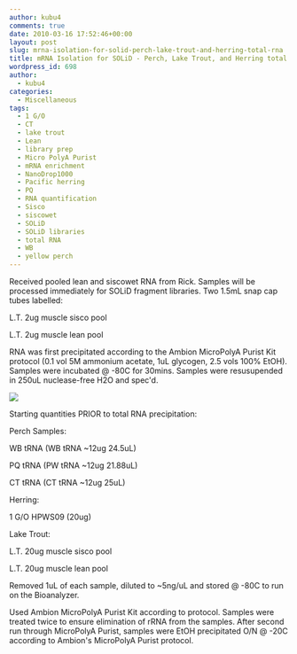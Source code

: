 ```yaml
---
author: kubu4
comments: true
date: 2010-03-16 17:52:46+00:00
layout: post
slug: mrna-isolation-for-solid-perch-lake-trout-and-herring-total-rna
title: mRNA Isolation for SOLiD - Perch, Lake Trout, and Herring total RNA
wordpress_id: 698
author:
  - kubu4
categories:
  - Miscellaneous
tags:
  - 1 G/O
  - CT
  - lake trout
  - Lean
  - library prep
  - Micro PolyA Purist
  - mRNA enrichment
  - NanoDrop1000
  - Pacific herring
  - PQ
  - RNA quantification
  - Sisco
  - siscowet
  - SOLiD
  - SOLiD libraries
  - total RNA
  - WB
  - yellow perch
---
```


Received pooled lean and siscowet RNA from Rick. Samples will be processed immediately for SOLiD fragment libraries. Two 1.5mL snap cap tubes labelled:

L.T. 2ug muscle sisco pool

L.T. 2ug muscle lean pool

RNA was first precipitated according to the Ambion MicroPolyA Purist Kit protocol (0.1 vol 5M ammonium acetate, 1uL glycogen, 2.5 vols 100% EtOH). Samples were incubated @ -80C for 30mins. Samples were resusupended in 250uL nuclease-free H2O and spec'd.

![](http://eagle.fish.washington.edu/Arabidopsis/RNA%20Spec%20Readings/20100316%20RNA%20SJW.jpg)



Starting quantities PRIOR to total RNA precipitation:

Perch Samples:

WB tRNA (WB tRNA ~12ug 24.5uL)

PQ tRNA (PW tRNA ~12ug 21.88uL)

CT tRNA (CT tRNA ~12ug 25uL)

Herring:

1 G/O HPWS09 (20ug)

Lake Trout:

L.T. 20ug muscle sisco pool

L.T. 20ug muscle lean pool

Removed 1uL of each sample, diluted to ~5ng/uL and stored @ -80C to run on the Bioanalyzer.

Used Ambion MicroPolyA Purist Kit according to protocol. Samples were treated twice to ensure elimination of rRNA from the samples. After second run through MicroPolyA Purist, samples were EtOH precipitated O/N @ -20C according to Ambion's MicroPolyA Purist protocol.
